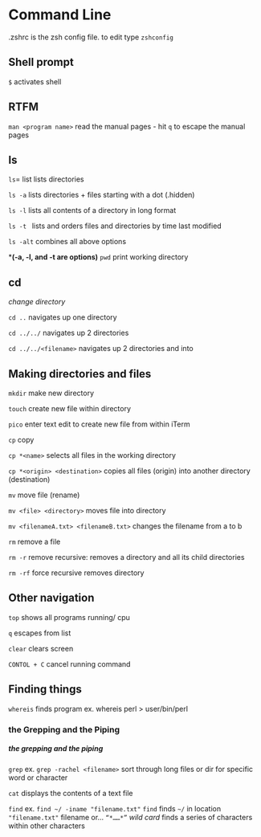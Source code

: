 # **Command Line**

.zshrc is the zsh config file. to edit type `zshconfig`

## Shell prompt
`$`
activates shell

## RTFM

`man <program name>`
read the manual pages
	- hit `q` to escape the manual pages

## ls

`ls`= list
	lists directories

`ls -a`
lists directories + files starting with a dot (.hidden)

`ls -l`
lists all contents of a directory in long format

`ls -t `
lists and orders files and directories by time last modified

`ls -alt`
combines all above options

***(-a, -l, and -t are options)**
`pwd`
	print working directory

## cd

*change directory <argument>*

`cd ..`
		navigates up one directory

`cd ../../`
navigates up 2 directories

`cd ../../<filename>`
		navigates up 2 directories and into <filename>

## Making directories and files

`mkdir`
make new directory

`touch`
	create new file within directory

`pico`
	enter text edit to create new file from within iTerm

`cp`
	copy

`cp *<name>`
	selects all files in the working directory

`cp *<origin> <destination>`
		copies all files (origin) into another directory (destination)

`mv`
move file (rename)

`mv <file> <directory>`
moves file into directory

`mv <filenameA.txt> <filenameB.txt>`
changes the filename from a to b

`rm`
remove a file

`rm -r`
remove recursive:
removes a directory and all its child directories

`rm -rf`
force recursive removes directory

## Other navigation ##


`top`
	shows all programs running/ cpu

`q`
	escapes from list

`clear`
	clears screen

`CONTOL + C`
	cancel running command

## Finding things ##

`whereis`
	finds program ex. whereis perl > user/bin/perl

### the Grepping and the Piping
##### the grepping and the piping
`grep`
	ex. `grep -rachel <filename>`
	sort through long files or dir for specific word or character

`cat`
	displays the contents of a text file


`find`
    ex. `find ~/ -iname "filename.txt"`
        `find` finds `~/` in location `"filename.txt"` filename
or…
`“*……*”` *wild card* finds a series of characters within other characters

